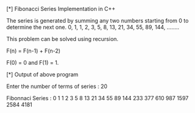 [*] Fibonacci Series Implementation in C++

The series is generated by summing any two numbers starting from 0 to determine the next one.
0, 1, 1, 2, 3, 5, 8, 13, 21, 34, 55, 89, 144, ……..

This problem can be solved using recursion.

F(n) = F(n-1) + F(n-2)

F(0) = 0 and F(1) = 1.

[*] Output of above program

Enter the number of terms of series : 20

Fibonnaci Series : 0 1 1 2 3 5 8 13 21 34 55 89 144 233 377 610 987 1597 2584 4181

